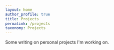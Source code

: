 ```yaml
---
layout: home
author_profile: true
title: Projects
permalink: /projects
taxonomy: Projects
---
```


Some writing on personal projects I'm working on. 